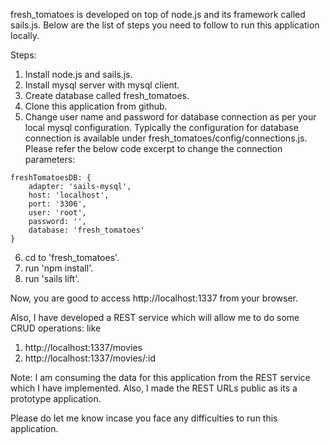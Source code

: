 fresh_tomatoes is developed on top of node.js and its framework called sails.js.
Below are the list of steps you need to follow to run this application locally.

Steps:

1. Install node.js and sails.js.
2. Install mysql server with mysql client.
3. Create database called fresh_tomatoes.
4. Clone this application from github.
5. Change user name and password for database connection as per your local mysql configuration. Typically the configuration for database connection is available under fresh_tomatoes/config/connections.js. Please refer the below code excerpt to change the connection parameters:

```
freshTomatoesDB: {
  	adapter: 'sails-mysql',
  	host: 'localhost',
  	port: '3306',
  	user: 'root',
  	password: '',
  	database: 'fresh_tomatoes'
}
```

6. cd to 'fresh_tomatoes'.	
7. run 'npm install'.		
8. run 'sails lift'.


Now, you are good to access http://localhost:1337 from your browser.


Also, I have developed a REST service which will allow me to do some CRUD operations: like 

1. http://localhost:1337/movies
2. http://localhost:1337/movies/:id


Note: I am consuming the data for this application from the REST service which I have implemented.
	  Also, I made the REST URLs public as its a prototype application.


Please do let me know incase you face any difficulties to run this application.